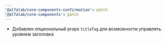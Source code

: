 ```yaml
---
'@alfalab/core-components-confirmation': patch
'@alfalab/core-components': patch
---
```


- Добавлен опциональный props `titleTag` для возможности управлять уровнем заголовка
